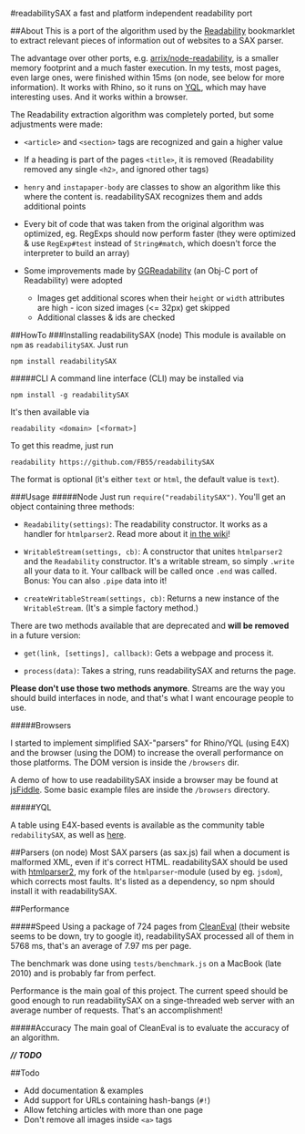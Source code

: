 #readabilitySAX
a fast and platform independent readability port

##About
This is a port of the algorithm used by the [Readability](http://code.google.com/p/arc90labs-readability/) bookmarklet to extract relevant pieces of information out of websites to a SAX parser.

The advantage over other ports, e.g. [arrix/node-readability](https://github.com/arrix/node-readability), is a smaller memory footprint and a much faster execution. In my tests, most pages, even large ones, were finished within 15ms (on node, see below for more information). It works with Rhino, so it runs on [YQL](http://developer.yahoo.com/yql "Yahoo! Query Language"), which may have interesting uses. And it works within a browser.

The Readability extraction algorithm was completely ported, but some adjustments were made:

* `<article>` and `<section>` tags are recognized and gain a higher value

* If a heading is part of the pages `<title>`, it is removed (Readability removed any single `<h2>`, and ignored other tags)

* `henry` and `instapaper-body` are classes to show an algorithm like this where the content is. readabilitySAX recognizes them and adds additional points

* Every bit of code that was taken from the original algorithm was optimized, eg. RegExps should now perform faster (they were optimized & use `RegExp#test` instead of `String#match`, which doesn't force the interpreter to build an array)

* Some improvements made by [GGReadability](https://github.com/curthard89/COCOA-Stuff/tree/master/GGReadability) (an Obj-C port of Readability) were adopted
    * Images get additional scores when their `height` or `width` attributes are high - icon sized images (<= 32px) get skipped
    * Additional classes & ids are checked

##HowTo
###Installing readabilitySAX (node)
This module is available on `npm` as `readabilitySAX`. Just run 

    npm install readabilitySAX

#####CLI
A command line interface (CLI) may be installed via

    npm install -g readabilitySAX

It's then available via

    readability <domain> [<format>]

To get this readme, just run

    readability https://github.com/FB55/readabilitySAX

The format is optional (it's either `text` or `html`, the default value is `text`).

###Usage
#####Node
Just run `require("readabilitySAX")`. You'll get an object containing three methods:

* `Readability(settings)`: The readability constructor. It works as a handler for `htmlparser2`. Read more about it [in the wiki](https://github.com/FB55/readabilitySAX/wiki/The-Readability-constructor)!

* `WritableStream(settings, cb)`: A constructor that unites `htmlparser2` and the `Readability` constructor. It's a writable stream, so simply `.write` all your data to it. Your callback will be called once `.end` was called. Bonus: You can also `.pipe` data into it!

* `createWritableStream(settings, cb)`: Returns a new instance of the `WritableStream`. (It's a simple factory method.)

There are two methods available that are deprecated and __will be removed__ in a future version:

* `get(link, [settings], callback)`: Gets a webpage and process it.

* `process(data)`: Takes a string, runs readabilitySAX and returns the page.

__Please don't use those two methods anymore__. Streams are the way you should build interfaces in node, and that's what I want encourage people to use.

#####Browsers

I started to implement simplified SAX-"parsers" for Rhino/YQL (using E4X) and the browser (using the DOM) to increase the overall performance on those platforms. The DOM version is inside the `/browsers` dir.

A demo of how to use readabilitySAX inside a browser may be found at [jsFiddle](http://jsfiddle.net/pXqYR/embedded/). Some basic example files are inside the `/browsers` directory.

#####YQL

A table using E4X-based events is available as the community table `redabilitySAX`, as well as [here](https://github.com/FB55/yql-tables/tree/master/readabilitySAX).

##Parsers (on node)
Most SAX parsers (as sax.js) fail when a document is malformed XML, even if it's correct HTML. readabilitySAX should be used with [htmlparser2](http://npm.im/htmlparser2), my fork of the `htmlparser`-module (used by eg. `jsdom`), which corrects most faults. It's listed as a dependency, so npm should install it with readabilitySAX.

##Performance

#####Speed
Using a package of 724 pages from [CleanEval](http://cleaneval.sigwac.org.uk) (their website seems to be down, try to google it), readabilitySAX processed all of them in 5768 ms, that's an average of 7.97 ms per page.

The benchmark was done using `tests/benchmark.js` on a MacBook (late 2010) and is probably far from perfect.

Performance is the main goal of this project. The current speed should be good enough to run readabilitySAX on a singe-threaded web server with an average number of requests. That's an accomplishment!

#####Accuracy
The main goal of CleanEval is to evaluate the accuracy of an algorithm.

___// TODO___

##Todo

- Add documentation & examples
- Add support for URLs containing hash-bangs (`#!`)
- Allow fetching articles with more than one page
- Don't remove all images inside `<a>` tags
